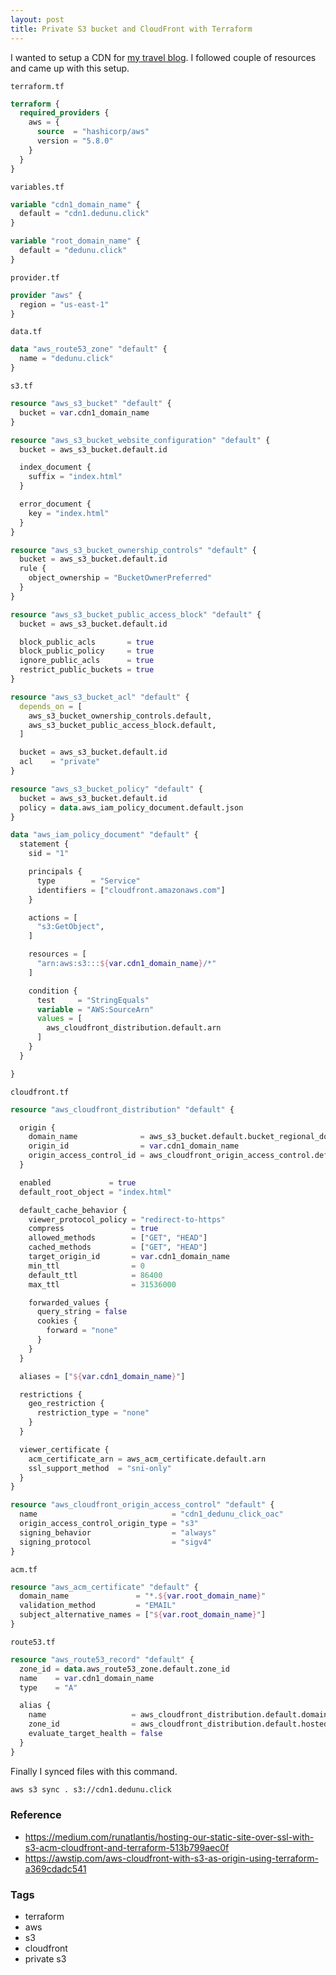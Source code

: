 ```yaml
---
layout: post
title: Private S3 bucket and CloudFront with Terraform
--- 
```


I wanted to setup a CDN for [my travel blog](https://dedunu.click). I followed couple of resources and came up with this setup.

`terraform.tf`
```terraform
terraform {
  required_providers {
    aws = {
      source  = "hashicorp/aws"
      version = "5.8.0"
    }
  }
}
```

`variables.tf`
```terraform
variable "cdn1_domain_name" {
  default = "cdn1.dedunu.click"
}

variable "root_domain_name" {
  default = "dedunu.click"
}
```

`provider.tf`
```terraform
provider "aws" {
  region = "us-east-1"
}
```

`data.tf`
```terraform
data "aws_route53_zone" "default" {
  name = "dedunu.click"
}
```

`s3.tf`
```terraform
resource "aws_s3_bucket" "default" {
  bucket = var.cdn1_domain_name
}

resource "aws_s3_bucket_website_configuration" "default" {
  bucket = aws_s3_bucket.default.id

  index_document {
    suffix = "index.html"
  }

  error_document {
    key = "index.html"
  }
}

resource "aws_s3_bucket_ownership_controls" "default" {
  bucket = aws_s3_bucket.default.id
  rule {
    object_ownership = "BucketOwnerPreferred"
  }
}

resource "aws_s3_bucket_public_access_block" "default" {
  bucket = aws_s3_bucket.default.id

  block_public_acls       = true
  block_public_policy     = true
  ignore_public_acls      = true
  restrict_public_buckets = true
}

resource "aws_s3_bucket_acl" "default" {
  depends_on = [
    aws_s3_bucket_ownership_controls.default,
    aws_s3_bucket_public_access_block.default,
  ]

  bucket = aws_s3_bucket.default.id
  acl    = "private"
}

resource "aws_s3_bucket_policy" "default" {
  bucket = aws_s3_bucket.default.id
  policy = data.aws_iam_policy_document.default.json
}

data "aws_iam_policy_document" "default" {
  statement {
    sid = "1"

    principals {
      type        = "Service"
      identifiers = ["cloudfront.amazonaws.com"]
    }

    actions = [
      "s3:GetObject",
    ]

    resources = [
      "arn:aws:s3:::${var.cdn1_domain_name}/*"
    ]

    condition {
      test     = "StringEquals"
      variable = "AWS:SourceArn"
      values = [
        aws_cloudfront_distribution.default.arn
      ]
    }
  }

}
```

`cloudfront.tf`
```terraform
resource "aws_cloudfront_distribution" "default" {

  origin {
    domain_name              = aws_s3_bucket.default.bucket_regional_domain_name
    origin_id                = var.cdn1_domain_name
    origin_access_control_id = aws_cloudfront_origin_access_control.default.id
  }

  enabled             = true
  default_root_object = "index.html"

  default_cache_behavior {
    viewer_protocol_policy = "redirect-to-https"
    compress               = true
    allowed_methods        = ["GET", "HEAD"]
    cached_methods         = ["GET", "HEAD"]
    target_origin_id       = var.cdn1_domain_name
    min_ttl                = 0
    default_ttl            = 86400
    max_ttl                = 31536000

    forwarded_values {
      query_string = false
      cookies {
        forward = "none"
      }
    }
  }

  aliases = ["${var.cdn1_domain_name}"]

  restrictions {
    geo_restriction {
      restriction_type = "none"
    }
  }

  viewer_certificate {
    acm_certificate_arn = aws_acm_certificate.default.arn
    ssl_support_method  = "sni-only"
  }
}

resource "aws_cloudfront_origin_access_control" "default" {
  name                              = "cdn1_dedunu_click_oac"
  origin_access_control_origin_type = "s3"
  signing_behavior                  = "always"
  signing_protocol                  = "sigv4"
}
```

`acm.tf`
```terraform
resource "aws_acm_certificate" "default" {
  domain_name               = "*.${var.root_domain_name}"
  validation_method         = "EMAIL"
  subject_alternative_names = ["${var.root_domain_name}"]
}
```

`route53.tf`
```terraform
resource "aws_route53_record" "default" {
  zone_id = data.aws_route53_zone.default.zone_id
  name    = var.cdn1_domain_name
  type    = "A"

  alias {
    name                   = aws_cloudfront_distribution.default.domain_name
    zone_id                = aws_cloudfront_distribution.default.hosted_zone_id
    evaluate_target_health = false
  }
}
```

Finally I synced files with this command.

```bash
aws s3 sync . s3://cdn1.dedunu.click
```

### Reference

- <https://medium.com/runatlantis/hosting-our-static-site-over-ssl-with-s3-acm-cloudfront-and-terraform-513b799aec0f>
- <https://awstip.com/aws-cloudfront-with-s3-as-origin-using-terraform-a369cdadc541>

### Tags

- terraform
- aws
- s3
- cloudfront
- private s3
